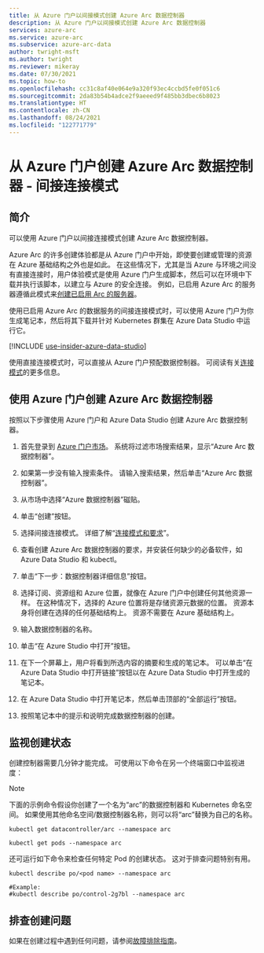 ```yaml
---
title: 从 Azure 门户以间接模式创建 Azure Arc 数据控制器
description: 从 Azure 门户以间接模式创建 Azure Arc 数据控制器
services: azure-arc
ms.service: azure-arc
ms.subservice: azure-arc-data
author: twright-msft
ms.author: twright
ms.reviewer: mikeray
ms.date: 07/30/2021
ms.topic: how-to
ms.openlocfilehash: cc31c8af40e064e9a320f93ec4ccbd5fe0f051c6
ms.sourcegitcommit: 2da83b54b4adce2f9aeeed9f485bb3dbec6b8023
ms.translationtype: HT
ms.contentlocale: zh-CN
ms.lasthandoff: 08/24/2021
ms.locfileid: "122771779"
---
```

# <a name="create-azure-arc-data-controller-from-azure-portal---indirect-connectivity-mode"></a>从 Azure 门户创建 Azure Arc 数据控制器 - 间接连接模式


## <a name="introduction"></a>简介

可以使用 Azure 门户以间接连接模式创建 Azure Arc 数据控制器。

Azure Arc 的许多创建体验都是从 Azure 门户中开始，即使要创建或管理的资源在 Azure 基础结构之外也是如此。 在这些情况下，尤其是当 Azure 与环境之间没有直接连接时，用户体验模式是使用 Azure 门户生成脚本，然后可以在环境中下载并执行该脚本，以建立与 Azure 的安全连接。 例如，已启用 Azure Arc 的服务器遵循此模式来[创建已启用 Arc 的服务器](../servers/onboard-portal.md)。

使用已启用 Azure Arc 的数据服务的间接连接模式时，可以使用 Azure 门户为你生成笔记本，然后将其下载并针对 Kubernetes 群集在 Azure Data Studio 中运行它。 

   [!INCLUDE [use-insider-azure-data-studio](includes/use-insider-azure-data-studio.md)]

使用直接连接模式时，可以直接从 Azure 门户预配数据控制器。 可阅读有关[连接模式](connectivity.md)的更多信息。

## <a name="use-the-azure-portal-to-create-an-azure-arc-data-controller"></a>使用 Azure 门户创建 Azure Arc 数据控制器

按照以下步骤使用 Azure 门户和 Azure Data Studio 创建 Azure Arc 数据控制器。

1. 首先登录到 [Azure 门户市场](https://ms.portal.azure.com/#blade/Microsoft_Azure_Marketplace/MarketplaceOffersBlade/selectedMenuItemId/home/searchQuery/azure%20arc%20data%20controller)。  系统将过滤市场搜索结果，显示“Azure Arc 数据控制器”。
1. 如果第一步没有输入搜索条件。 请输入搜索结果，然后单击“Azure Arc 数据控制器”。
1. 从市场中选择“Azure 数据控制器”磁贴。
1. 单击“创建”按钮。
1. 选择间接连接模式。 详细了解“[连接模式和要求](./connectivity.md)”。 
1. 查看创建 Azure Arc 数据控制器的要求，并安装任何缺少的必备软件，如 Azure Data Studio 和 kubectl。
1. 单击“下一步：数据控制器详细信息”按钮。
1. 选择订阅、资源组和 Azure 位置，就像在 Azure 门户中创建任何其他资源一样。 在这种情况下，选择的 Azure 位置将是存储资源元数据的位置。  资源本身将创建在选择的任何基础结构上。 资源不需要在 Azure 基础结构上。
1. 输入数据控制器的名称。

1. 单击“在 Azure Studio 中打开”按钮。
1. 在下一个屏幕上，用户将看到所选内容的摘要和生成的笔记本。  可以单击“在 Azure Data Studio 中打开链接”按钮以在 Azure Data Studio 中打开生成的笔记本。
1. 在 Azure Data Studio 中打开笔记本，然后单击顶部的“全部运行”按钮。
1. 按照笔记本中的提示和说明完成数据控制器的创建。

## <a name="monitoring-the-creation-status"></a>监视创建状态

创建控制器需要几分钟才能完成。 可使用以下命令在另一个终端窗口中监视进度：

> [!NOTE]
>  下面的示例命令假设你创建了一个名为“arc”的数据控制器和 Kubernetes 命名空间。  如果使用其他命名空间/数据控制器名称，则可以将“arc”替换为自己的名称。

```console
kubectl get datacontroller/arc --namespace arc
```

```console
kubectl get pods --namespace arc
```

还可运行如下命令来检查任何特定 Pod 的创建状态。  这对于排查问题特别有用。

```console
kubectl describe po/<pod name> --namespace arc

#Example:
#kubectl describe po/control-2g7bl --namespace arc
```

## <a name="troubleshooting-creation-problems"></a>排查创建问题

如果在创建过程中遇到任何问题，请参阅[故障排除指南](troubleshoot-guide.md)。